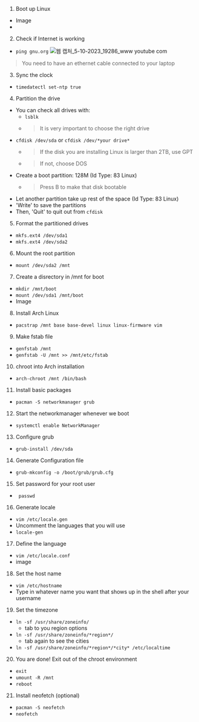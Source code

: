 1. Boot up Linux
- Image
- 
2. Check if Internet is working
- `ping gnu.org`
![웹 캡처_5-10-2023_19286_www youtube com](https://github.com/jmhong20/jaemin_port/assets/59593685/2f1adf0a-0858-456e-a1f6-f577647f859d)

> You need to have an ethernet cable connected to your laptop
3. Sync the clock
- `timedatectl set-ntp true`
4. Partition the drive
- You can check all drives with:
	- `lsblk`
	- >It is very important to choose the right drive
- `cfdisk /dev/sda` or `cfdisk /dev/*your drive*`
	- >If the disk you are installing Linux is larger than 2TB, use GPT
	- >If not, choose DOS
- Create a boot partition: 128M (Id Type: 83 Linux)
	- >Press B to make that disk bootable
- Let another partition take up rest of the space (Id Type: 83 Linux)
- 'Write' to save the partitions
- Then, 'Quit' to quit out from `cfdisk`
5. Format the partitioned drives
- `mkfs.ext4 /dev/sda1`
- `mkfs.ext4 /dev/sda2`
6. Mount the root partition
- `mount /dev/sda2 /mnt`
7. Create a disrectory in /mnt for boot
- `mkdir /mnt/boot`
- `mount /dev/sda1 /mnt/boot`
- Image
8. Install Arch Linux
- `pacstrap /mnt base base-devel linux linux-firmware vim`
9. Make fstab file
- `genfstab /mnt`
- `genfstab -U /mnt >> /mnt/etc/fstab`
10. chroot into Arch installation
- `arch-chroot /mnt /bin/bash`
11. Install basic packages
- `pacman -S networkmanager grub`
12. Start the networkmanager whenever we boot
- `systemctl enable NetworkManager`
13. Configure grub
- `grub-install /dev/sda`
14. Generate Configuration file
- `grub-mkconfig -o /boot/grub/grub.cfg`
15. Set password for your root user
- ` passwd`
16. Generate locale
- `vim /etc/locale.gen`
- Uncomment the languages that you will use
- `locale-gen`
17. Define the language
- `vim /etc/locale.conf`
- image
18. Set the host name
- `vim /etc/hostname`
- Type in whatever name you want that shows up in the shell after your username
19. Set the timezone
- `ln -sf /usr/share/zoneinfo/`
	- tab to you region options
- `ln -sf /usr/share/zoneinfo/*region*/`
	- tab again to see the cities
- `ln -sf /usr/share/zoneinfo/*region*/*city* /etc/localtime`
20. You are done! Exit out of the chroot environment
- `exit`
- `umount -R /mnt`
- `reboot`
21. Install neofetch (optional)
- `pacman -S neofetch`
- `neofetch`

